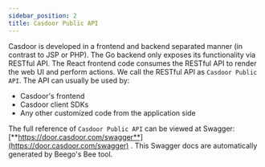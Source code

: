 ```yaml
---
sidebar_position: 2
title: Casdoor Public API
---
```


Casdoor is developed in a frontend and backend separated manner (in contrast to JSP or PHP). The Go backend only exposes its functionality via RESTful API. The React frontend code consumes the RESTful API to render the web UI and perform actions. We call the RESTful API as `Casdoor Public API`. The API can usually be used by:

- Casdoor's frontend
- Casdoor client SDKs
- Any other customized code from the application side

The full reference of `Casdoor Public API` can be viewed at Swagger: [**https://door.casdoor.com/swagger**](https://door.casdoor.com/swagger) . This Swagger docs are automatically generated by Beego's Bee tool.
